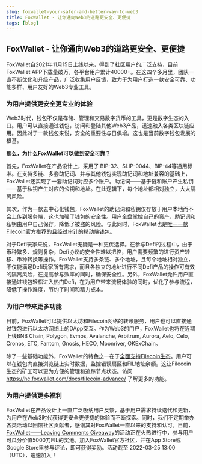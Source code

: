 ```yaml
---
slug: foxwallet-your-safer-and-better-way-to-web3
title: FoxWallet - 让你通向Web3的道路更安全、更便捷
tags: [blog]
---
```


## FoxWallet - 让你通向Web3的道路更安全、更便捷

FoxWallet自2021年11月15日上线以来，得到了社区用户的广泛支持，目前FoxWallet APP下载量破万，各平台用户累计40000+。在这四个多月里，团队一直不断优化和升级产品，广泛收集用户反馈，致力于为用户打造一款安全可靠、功能多样、用户友好的Web3专业工具。

### 为用户提供更安全更专业的体验
Web3时代，钱包不仅是存储、管理和交易数字货币的工具，更是数字生态的入口。用户可以直接通过钱包，访问和登陆其他Web3产品，迅速融入各类区块链应用。因此对于一款钱包来说，安全的重要性与日俱增。这也是当前数字钱包发展的根基。
  
**那么，为什么FoxWallet可以做到安全可靠？**
  
首先，FoxWallet在产品设计上，采用了 BIP-32、SLIP-0044、BIP-44等通用标准。在支持多链、多套助记词、并与其他钱包实现助记词和地址兼容的基础上，FoxWallet还实现了一套助记词对应多个账户。助记词——基于链和账户产生私钥——基于私钥产生对应的公钥和地址。在此逻辑下，每个地址都相对独立，大大隔离风险。
  
其次，作为一款去中心化钱包，FoxWallet的助记词和私钥仅存放于用户本地而不会上传到服务端，这也加强了钱包的安全性。用户全盘掌控自己的资产，助记词和私钥由用户自己保存，降低了被盗的风险。与此同时，FoxWallet也是[唯一一款Filecoin官方推荐的且经过审计的移动端钱包](https://docs.filecoin.io/about-filecoin/managing-assets/#wallets)。
  
对于Defi玩家来说，FoxWallet无疑是一种更优选择。在参与Defi的过程中，由于币种繁多、规则复杂，Defi协议的安全性难以把控，用户需要频繁的进行资产转移、币种转换等操作。FoxWallet支持多条链、多个地址，且每个地址相对独立，不仅能满足Defi玩家所有需求，而且各独立的地址进行不同Defi产品的操作可有效的隔离风险，在提高参与效率的同时，确保安全性。另外，FoxWallet允许用户直接通过钱包轻松进入热门Defi，在为用户带来流畅体验的同时，优化了参与流程，降低了操作难度，节约了时间和精力成本。

### 为用户带来更多功能
目前，FoxWallet可以提供以太坊和Filecoin网络的转账服务，用户也可以直接通过钱包进行以太坊网络上的DApp交互。作为Web3的门户，FoxWallet也将在近期上线BNB Chain, Polygon, Evmos, Avalanche, Arbitrum, Aurora, Aelo, Celo, Cronos, ETC, Fantom, Gnosis, HECO, Moonriver, OKExChain。
  
除了一些基础功能外，FoxWallet的特色之一在于[全面支持Filecoin生态](https://hc.foxwallet.com/docs/filecoin-advance/)。用户可以在钱包内直接浏览链上实时数据，监控错误扇区和FIL地址余额。这让Filecoin生态的矿工可以更为方便的管理和追踪节点状态。访问 https://hc.foxwallet.com/docs/filecoin-advance/ 了解更多的功能。

### 为用户提供更多福利
FoxWallet在产品设计上一直广泛吸纳用户反馈，基于用户需求持续迭代和更新，为用户在Web3时代获得更安全更便捷的体验而不断探索。同时，我们不定期举办各类活动以回馈社区贡献者，感谢其对FoxWallet一直以来的支持和认可。目前，[FoxWallet——Leaving Comments Giveaway](https://givelab.com/leaving-comment-share-5000u/leaving-comment-share-5000-fil-giveaway)的活动正在火热进行中，参与用户可瓜分价值5000刀FIL的奖池。加入FoxWallet官方社区，并在App Store或Google Store里参与评论，即可获得奖励。活动截至 2022-03-25 13:00（UTC），速速加入！



  








